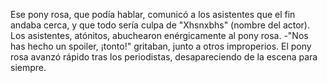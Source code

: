 Ese pony rosa, que podía hablar, comunicó a los asistentes que el fin andaba cerca, y que todo sería culpa de "Xhsnxbhs" (nombre del actor). 
Los asistentes, atónitos, abuchearon enérgicamente al pony rosa. -"Nos has hecho un spoiler, ¡tonto!" gritaban, junto a otros improperios.
El pony rosa avanzó rápido tras los periodistas, desapareciendo de la escena para siempre.
